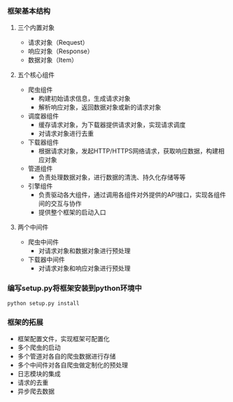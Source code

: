 ### 框架基本结构
1. 三个内置对象
    - 请求对象（Request）
    - 响应对象（Response）
    - 数据对象（Item）

2. 五个核心组件
    - 爬虫组件
        - 构建初始请求信息，生成请求对象
        - 解析响应对象，返回数据对象或新的请求对象
    - 调度器组件
        - 缓存请求对象，为下载器提供请求对象，实现请求调度
        - 对请求对象进行去重
    - 下载器组件
        - 根据请求对象，发起HTTP/HTTPS网络请求，获取响应数据，构建相应对象
    - 管道组件
        - 负责处理数据对象，进行数据的清洗、持久化存储等等
    - 引擎组件
        - 负责驱动各大组件，通过调用各组件对外提供的API接口，实现各组件间的交互与协作
        - 提供整个框架的启动入口
    
3. 两个中间件
    - 爬虫中间件
        - 对请求对象和数据对象进行预处理
    - 下载器中间件
        - 对请求对象和响应对象进行预处理
    
### 编写setup.py将框架安装到python环境中
```
python setup.py install
```


### 框架的拓展
- 框架配置文件，实现框架可配置化
- 多个爬虫的启动
- 多个管道对各自的爬虫数据进行存储
- 多个中间件对各自爬虫做定制化的预处理
- 日志模块的集成
- 请求的去重
- 异步爬去数据